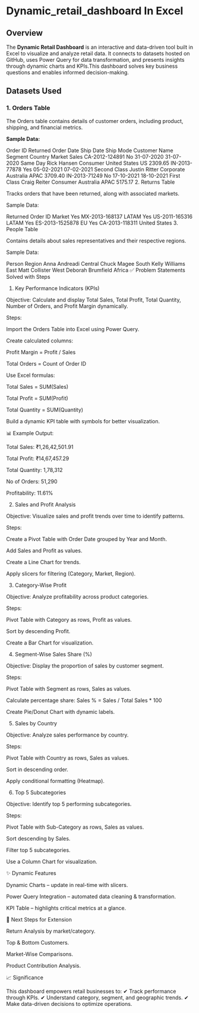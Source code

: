 # **Dynamic_retail_dashboard In Excel**
## **Overview**
The **Dynamic Retail Dashboard** is an interactive and data-driven tool built in Excel to visualize and analyze retail data.
It connects to datasets hosted on GitHub, uses Power Query for data transformation, and presents insights through dynamic charts and KPIs.This dashboard solves key business questions and enables informed decision-making.

## Datasets Used
### 1. Orders Table
The Orders table contains details of customer orders, including product, shipping, and financial metrics.

**Sample Data:**

Order ID	Returned	Order Date	Ship Date	Ship Mode	Customer Name	Segment	Country	Market	Sales
CA-2012-124891	No	31-07-2020	31-07-2020	Same Day	Rick Hansen	Consumer	United States	US	2309.65
IN-2013-77878	Yes	05-02-2021	07-02-2021	Second Class	Justin Ritter	Corporate	Australia	APAC	3709.40
IN-2013-71249	No	17-10-2021	18-10-2021	First Class	Craig Reiter	Consumer	Australia	APAC	5175.17
2. Returns Table

Tracks orders that have been returned, along with associated markets.

Sample Data:

Returned	Order ID	Market
Yes	MX-2013-168137	LATAM
Yes	US-2011-165316	LATAM
Yes	ES-2013-1525878	EU
Yes	CA-2013-118311	United States
3. People Table

Contains details about sales representatives and their respective regions.

Sample Data:

Person	Region
Anna Andreadi	Central
Chuck Magee	South
Kelly Williams	East
Matt Collister	West
Deborah Brumfield	Africa
✅ Problem Statements Solved with Steps
1. Key Performance Indicators (KPIs)

Objective: Calculate and display Total Sales, Total Profit, Total Quantity, Number of Orders, and Profit Margin dynamically.

Steps:

Import the Orders Table into Excel using Power Query.

Create calculated columns:

Profit Margin = Profit / Sales

Total Orders = Count of Order ID

Use Excel formulas:

Total Sales = SUM(Sales)

Total Profit = SUM(Profit)

Total Quantity = SUM(Quantity)

Build a dynamic KPI table with symbols for better visualization.

📊 Example Output:

Total Sales: ₹1,26,42,501.91

Total Profit: ₹14,67,457.29

Total Quantity: 1,78,312

No of Orders: 51,290

Profitability: 11.61%

2. Sales and Profit Analysis

Objective: Visualize sales and profit trends over time to identify patterns.

Steps:

Create a Pivot Table with Order Date grouped by Year and Month.

Add Sales and Profit as values.

Create a Line Chart for trends.

Apply slicers for filtering (Category, Market, Region).

3. Category-Wise Profit

Objective: Analyze profitability across product categories.

Steps:

Pivot Table with Category as rows, Profit as values.

Sort by descending Profit.

Create a Bar Chart for visualization.

4. Segment-Wise Sales Share (%)

Objective: Display the proportion of sales by customer segment.

Steps:

Pivot Table with Segment as rows, Sales as values.

Calculate percentage share:
Sales % = Sales / Total Sales * 100

Create Pie/Donut Chart with dynamic labels.

5. Sales by Country

Objective: Analyze sales performance by country.

Steps:

Pivot Table with Country as rows, Sales as values.

Sort in descending order.

Apply conditional formatting (Heatmap).

6. Top 5 Subcategories

Objective: Identify top 5 performing subcategories.

Steps:

Pivot Table with Sub-Category as rows, Sales as values.

Sort descending by Sales.

Filter top 5 subcategories.

Use a Column Chart for visualization.

✨ Dynamic Features

Dynamic Charts – update in real-time with slicers.

Power Query Integration – automated data cleaning & transformation.

KPI Table – highlights critical metrics at a glance.

🔮 Next Steps for Extension

Return Analysis by market/category.

Top & Bottom Customers.

Market-Wise Comparisons.

Product Contribution Analysis.

📈 Significance

This dashboard empowers retail businesses to:
✔ Track performance through KPIs.
✔ Understand category, segment, and geographic trends.
✔ Make data-driven decisions to optimize operations.
